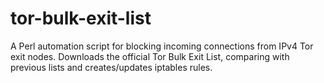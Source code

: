 # tor-bulk-exit-list
A Perl automation script for blocking incoming connections from IPv4 Tor exit nodes. Downloads the official Tor Bulk Exit List, comparing with previous lists and creates/updates iptables rules.
